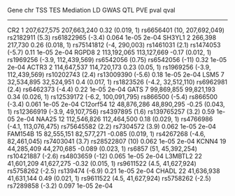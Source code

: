 

   Gene     chr       TSS           TES           Mediation                     LD                       GWAS                 QTL           PVE    pval    qval  
---------- ----- ------------- ------------- ------------------- -------------------------------- ------------------- ------------------- ------- ------- -------
   CR2       1    207,627,575   207,663,240    0.32 (0.019, 1)     rs6656401 (10, 207,692,049)      rs2182911 (5.3)    rs61822965 (-3.4)   0.064   1e-05   2e-04 
  SH3YL1     2      266,398       217,730      0.26 (0.018, 1)     rs75141812 (-4,     290,003)     rs1461031 (2.1)    rs1474053 (-5.7)    0.11    1e-05   2e-04 
  RGPD8      2    113,192,065   113,127,669   -0.17 (0.012, 1)    rs1969256 (-3.9, 112,439,569)    rs6542056 (0.75)     rs6542056 (-11)    0.32    1e-05   2e-04 
  ACTR3      2    114,647,537   114,720,173    0.23 (0.05, 1)     rs1969256 (-3.9, 112,439,569)    rs10202743 (2.4)    rs13009390 (-5.6)   0.18    1e-05   2e-04 
   LSM5      7    32,534,895    32,524,951     0.4 (0.017, 1)     rs1823526 (-4.2,  32,512,110)     rs6962981 (2.4)    rs6462373 (-4.4)    0.22    1e-05   2e-04 
   GATS      7    99,869,855    99,821,193     0.34 (0.026, 1)    rs12539172 (-6.2, 100,091,795)    rs866500 (-5.4)     rs866500 (-3.4)    0.061   1e-05   2e-04 
 C12orf54   12    48,876,286    48,890,295    -0.25 (0.043, 1)    rs12366919 (-3.9,  49,107,756)    rs4397895 (1.6)    rs139765257 (3.2)   0.59    1e-05   2e-04 
  NAA25     12    112,546,826   112,464,500    0.18 (0.029, 1)    rs4766986 (-4.1, 113,076,475)    rs75645582 (2.2)     rs7304572 (3.9)    0.062   1e-05   2e-04 
 FAM154B    15    82,555,151    82,577,271    -0.085 (0.019, 1)   rs4267268 (-4.6,  82,461,045)     rs7403041 (3.7)     rs28522807 (10)    0.062   1e-05   2e-04 
  KCNN4     19    44,285,409    44,270,685    -0.089 (0.023, 1)      rs6857 (51,  45,392,254)      rs10421887 (-2.6)    rs4803659 (-12)    0.065   1e-05   2e-04 
 L3MBTL2    22    41,601,209    41,627,275    -0.32 (0.015, 1)     rs9611522 (4.5,  41,627,924)    rs5758262 (-2.5)     rs139474 (-6.9)    0.21    1e-05   2e-04 
  CHADL     22    41,636,938    41,631,144     0.49 (0.021, 1)     rs9611522 (4.5,  41,627,924)    rs5758262 (-2.5)    rs7289858 (-3.2)    0.097   1e-05   2e-04 

